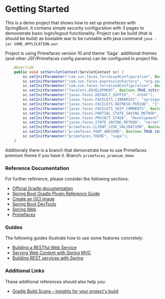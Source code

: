 # Getting Started
This is a demo project that shows how to set up primefaces with SpringBoot. It contains simple security configuration with 3 pages to demonstrate basic login/logout functionality.
Project can be build (that is should be build) as bootable war to be runnable with java command ``` java -jar SOME_APPLICATION.war ```.

Project is using Primefaces version 10 and theme 'Saga'. additional themes (and other JSF/Primefaces config params) can be configured in project file.
```java
    @Override
    public void setServletContext(ServletContext sc) {
        sc.setInitParameter("com.sun.faces.forceLoadConfiguration", Boolean.TRUE.toString());
        sc.setInitParameter("com.sun.faces.expressionFactory", "org.apache.el.ExpressionFactoryImpl");
        sc.setInitParameter("com.sun.faces.forceLoadConfiguration", Boolean.TRUE.toString());
        sc.setInitParameter("facelets.DEVELOPMENT", Boolean.TRUE.toString());
        sc.setInitParameter("javax.faces.DEFAULT_SUFFIX", ".xhtml");
        sc.setInitParameter("javax.faces.FACELETS_LIBRARIES", "springsecurity.taglib.xml");
        sc.setInitParameter("javax.faces.FACELETS_REFRESH_PERIOD", "1");
        sc.setInitParameter("javax.faces.FACELETS_SKIP_COMMENTS", Boolean.TRUE.toString());
        sc.setInitParameter("javax.faces.PARTIAL_STATE_SAVING_METHOD", Boolean.TRUE.toString());
        sc.setInitParameter("javax.faces.PROJECT_STAGE", "Development");
        sc.setInitParameter("javax.faces.STATE_SAVING_METHOD", "server");
        sc.setInitParameter("primefaces.CLIENT_SIDE_VALIDATION", Boolean.TRUE.toString());
        sc.setInitParameter("primefaces.FONT_AWESOME", Boolean.TRUE.toString());
        sc.setInitParameter("primefaces.THEME", "saga");
    }
```

Additionaly there is a branch that demonstrate how to use Primefaces premium theme if you have it.
Branch: ``` primefaces_premium_demo ```

### Reference Documentation
For further reference, please consider the following sections:

* [Official Gradle documentation](https://docs.gradle.org)
* [Spring Boot Gradle Plugin Reference Guide](https://docs.spring.io/spring-boot/docs/2.6.0-SNAPSHOT/gradle-plugin/reference/html/)
* [Create an OCI image](https://docs.spring.io/spring-boot/docs/2.6.0-SNAPSHOT/gradle-plugin/reference/html/#build-image)
* [Spring Boot DevTools](https://docs.spring.io/spring-boot/docs/2.5.1/reference/htmlsingle/#using-boot-devtools)
* [Spring Web](https://docs.spring.io/spring-boot/docs/2.5.1/reference/htmlsingle/#boot-features-developing-web-applications)
* [Primefaces](https://www.primefaces.org/showcase/index.xhtml)

### Guides
The following guides illustrate how to use some features concretely:

* [Building a RESTful Web Service](https://spring.io/guides/gs/rest-service/)
* [Serving Web Content with Spring MVC](https://spring.io/guides/gs/serving-web-content/)
* [Building REST services with Spring](https://spring.io/guides/tutorials/bookmarks/)

### Additional Links
These additional references should also help you:

* [Gradle Build Scans – insights for your project's build](https://scans.gradle.com#gradle)

